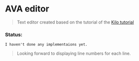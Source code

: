 # AVA editor

> Text editor created based on the tutorial of the [Kilo tutorial](https://viewsourcecode.org/snaptoken/kilo/index.html)

### Status:
	I haven't done any implementaions yet.
> Looking forward to displaying line numbers for each line.
